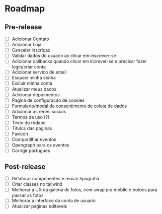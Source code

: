 # Roadmap

## Pre-release

- [ ] Adicionar Contato
- [ ] Adicionar Loja
- [ ] Cancelar inscricao
- [ ] Validar dados do usuario ao clicar em inscrever-se
- [ ] Adicionar callbacks quando clicar em increver-se e precisar fazer login/criar conta
- [ ] Adicionar servico de email
- [ ] Esqueci minha senha
- [ ] Excluir minha conta
- [ ] Atualizar meus dados
- [ ] Adicionar depoimentos
- [ ] Pagina de configuracao de cookies
- [ ] Formulario/modal de consentimento de coleta de dados
- [ ] Adicionar as redes sociais
- [ ] Termos de uso (?)
- [ ] Texto do rodape
- [ ] Titulos das paginas
- [ ] Favicon
- [ ] Compartilhar eventos
- [ ] Opengraph para os eventos
- [ ] Corrigir portugues

## Post-release

- [ ] Refatorar componentes e reusar tipografia
- [ ] Criar classes no tailwind
- [ ] Melhorar a UX da galeria de fotos, com swap pra mobile e botoes para passar as fotos
- [ ] Melhorar a interface da conta de usuario
- [ ] Atualizar paginas editaveis